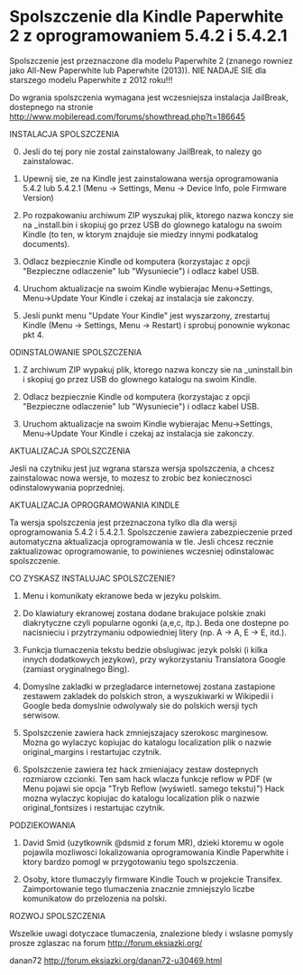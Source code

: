 Spolszczenie dla Kindle Paperwhite 2 z oprogramowaniem 5.4.2 i 5.4.2.1
======================================================================

Spolszczenie jest przeznaczone dla modelu Paperwhite 2 (znanego rowniez jako 
All-New Paperwhite lub Paperwhite (2013)).
NIE NADAJE SIE dla starszego modelu Paperwhite z 2012 roku!!!

Do wgrania spolszczenia wymagana jest wczesniejsza instalacja JailBreak, 
dostepnego na stronie http://www.mobileread.com/forums/showthread.php?t=186645


INSTALACJA SPOLSZCZENIA

0) Jesli do tej pory nie zostal zainstalowany JailBreak, to nalezy go zainstalowac.

1) Upewnij sie, ze na Kindle jest zainstalowana wersja oprogramowania 5.4.2 lub 5.4.2.1
   (Menu -> Settings, Menu -> Device Info, pole Firmware Version)

2) Po rozpakowaniu archiwum ZIP wyszukaj plik, ktorego nazwa konczy sie na _install.bin 
   i skopiuj go przez  USB do glownego katalogu na swoim Kindle 
   (to ten, w ktorym znajduje sie miedzy innymi podkatalog documents).

3) Odlacz bezpiecznie Kindle od komputera (korzystajac z opcji "Bezpieczne odlaczenie" 
   lub "Wysuniecie") i odlacz kabel USB.

4) Uruchom aktualizacje na swoim Kindle wybierajac Menu->Settings, Menu->Update Your Kindle 
   i czekaj az instalacja sie zakonczy.

5) Jesli punkt menu "Update Your Kindle" jest wyszarzony, zrestartuj Kindle 
   (Menu -> Settings, Menu -> Restart) i sprobuj ponownie wykonac pkt 4.


ODINSTALOWANIE SPOLSZCZENIA

1) Z archiwum ZIP wypakuj plik, ktorego nazwa konczy sie na _uninstall.bin 
   i skopiuj go przez  USB do glownego katalogu na swoim Kindle.

2) Odlacz bezpiecznie Kindle od komputera (korzystajac z opcji "Bezpieczne odlaczenie" 
   lub "Wysuniecie") i odlacz kabel USB.

3) Uruchom aktualizacje na swoim Kindle wybierajac Menu->Settings, Menu->Update Your Kindle 
   i czekaj az instalacja sie zakonczy.  


   
AKTUALIZACJA SPOLSZCZENIA 
 
Jesli na czytniku jest juz wgrana starsza wersja spolszczenia, a chcesz zainstalowac nowa
wersje, to mozesz to zrobic bez koniecznosci odinstalowywania poprzedniej.

 
AKTUALIZACJA OPROGRAMOWANIA KINDLE

Ta wersja spolszczenia jest przeznaczona tylko dla dla wersji oprogramowania 5.4.2 i 5.4.2.1.
Spolszczenie zawiera zabezpieczenie przed automatyczna aktualizacja oprogramowania w tle.
Jesli chcesz recznie zaktualizowac oprogramowanie, to powinienes wczesniej odinstalowac
spolszczenie.
 

CO ZYSKASZ INSTALUJAC SPOLSZCZENIE?
 
1) Menu i komunikaty ekranowe beda w jezyku polskim.

2) Do klawiatury ekranowej zostana dodane brakujace polskie znaki diakrytyczne czyli 
   popularne ogonki (a,e,c, itp.).  Beda one dostepne po nacisnieciu i przytrzymaniu
   odpowiedniej litery (np. A -> A, E -> E, itd.).
   
3) Funkcja tlumaczenia tekstu bedzie obslugiwac jezyk polski (i kilka innych dodatkowych jezykow),
   przy wykorzystaniu Translatora Google (zamiast oryginalnego Bing).
   
4) Domyslne zakladki w przegladarce internetowej zostana zastapione zestawem zakladek do
   polskich stron, a wyszukiwarki w Wikipedii i Google beda domyslnie odwolywaly sie do 
   polskich wersji tych serwisow.
   
5) Spolszczenie zawiera hack zmniejszajacy szerokosc marginesow. Mozna go wylaczyc kopiujac
   do katalogu localization plik o nazwie original_margins i restartujac czytnik.
   
6) Spolszczenie zawiera tez hack zmieniajacy zestaw dostepnych rozmiarow czcionki. 
   Ten sam hack wlacza funkcje reflow w PDF (w Menu pojawi sie opcja "Tryb Reflow (wyświetl. samego tekstu)")
   Hack mozna wylaczyc kopiujac do katalogu localization plik o nazwie original_fontsizes 
   i restartujac czytnik.

   
PODZIEKOWANIA

1) David Smid (uzytkownik @dsmid z forum MR), dzieki ktoremu w ogole pojawila mozliwosci lokalizowania
   oprogramowania Kindle Paperwhite i ktory bardzo pomogl w przygotowaniu tego spolszczenia.
   
2) Osoby, ktore tlumaczyly firmware Kindle Touch w projekcie Transifex. Zaimportowanie tego
   tlumaczenia znacznie zmniejszylo liczbe komunikatow do przelozenia na polski.
   
   
 ROZWOJ SPOLSZCZENIA
 
 Wszelkie uwagi dotyczace tlumaczenia, znalezione bledy i wslasne pomysly prosze zglaszac na forum
 http://forum.eksiazki.org/
 
 
 danan72
 http://forum.eksiazki.org/danan72-u30469.html
 
